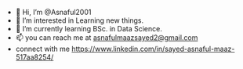 - 👋 Hi, I’m @Asnaful2001
- 👀 I’m interested in Learning new things.
- 🌱 I’m currently learning BSc. in Data Science.
- 📫 you can reach me at asnafulmaazsayed2@gmail.com
- connect with me https://www.linkedin.com/in/sayed-asnaful-maaz-517aa8254/

<!---
Asnaful2001/Asnaful2001 is a ✨ special ✨ repository because its `README.md` (this file) appears on your GitHub profile.
You can click the Preview link to take a look at your changes.
--->
